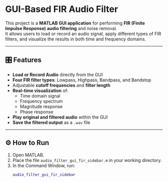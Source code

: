 # GUI-Based FIR Audio Filter

This project is a **MATLAB GUI application** for performing **FIR (Finite Impulse Response) audio filtering** and noise removal.  
It allows users to load or record an audio signal, apply different types of FIR filters, and visualize the results in both time and frequency domains.

---

## 🎛️ Features

- **Load or Record Audio** directly from the GUI  
- **Four FIR filter types**: Lowpass, Highpass, Bandpass, and Bandstop  
- Adjustable **cutoff frequencies** and **filter length**  
- **Real-time visualization** of:
  - Time domain signal  
  - Frequency spectrum  
  - Magnitude response  
  - Phase response  
- **Play original and filtered audio** within the GUI  
- **Save the filtered output** as a `.wav` file  

---

## ⚙️ How to Run

1. Open MATLAB.  
2. Place the file `audio_filter_gui_fir_sidebar.m` in your working directory.  
3. In the Command Window, run:
   ```matlab
   audio_filter_gui_fir_sidebar
